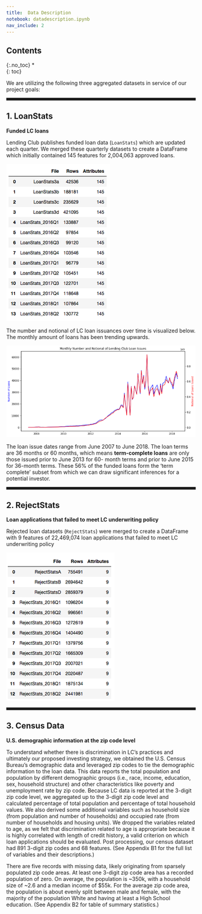 ```yaml
---
title:  Data Description
notebook: datadescription.ipynb
nav_include: 2
---
```


## Contents
{:.no_toc}
*  
{: toc}




We are utilizing the following three aggregated datasets in service of our project goals:

<hr style="height:5pt">

## 1. LoanStats

**Funded LC loans**

Lending Club publishes funded loan data (`LoanStats`) which are updated each quarter. We merged these quarterly datasets to create a DataFrame which initially contained 145 features for 2,004,063 approved loans.






![png](datadescription_files/datadescription_5_0.png)



The number and notional of LC loan issuances over time is visualized below. The monthly amount of loans has been trending upwards.






![png](datadescription_files/datadescription_7_0.png)



The loan issue dates range from June 2007 to June 2018. The loan terms are 36 months or 60 months, which means **term-complete loans** are only those issued prior to June 2013 for 60- month terms and prior to June 2015 for 36-month terms. These 56% of the funded loans form the ‘term complete’ subset from which we can draw significant inferences for a potential investor.

<hr style="height:5pt">

## 2. RejectStats

**Loan applications that failed to meet LC underwriting policy**

Rejected loan datasets (`RejectStats`) were merged to create a DataFrame with 9 features of 22,469,074 loan applications that failed to meet LC underwriting policy






![png](datadescription_files/datadescription_11_0.png)



<hr style="height:5pt">

## 3. Census Data

**U.S. demographic information at the zip code level**

To understand whether there is discrimination in LC’s practices and ultimately our proposed investing strategy, we obtained the U.S. Census Bureau’s demographic data and leveraged zip codes to tie the demographic information to the loan data. This data reports the total population and population by different demographic groups (i.e., race, income, education, sex, household structure) and other characteristics like poverty and unemployment rate by zip code. Because LC data is reported at the 3-digit zip code level, we aggregated up to the 3-digit zip code level and calculated percentage of total population and percentage of total household values. We also derived some additional variables such as household size (from population and number of households) and occupied rate (from number of households and housing units). We dropped the variables related to age, as we felt that discrimination related to age is appropriate because it is highly correlated with length of credit history, a valid criterion on which loan applications should be evaluated. Post processing, our census dataset had 891 3-digit zip codes and 68 features. (See Appendix B1 for the full list of variables and their descriptions.)

There are five records with missing data, likely originating from sparsely populated zip code areas. At least one 3-digit zip code area has a recorded population of zero. On average, the population is ~350k, with a household size of ~2.6 and a median income of $55k. For the average zip code area, the population is about evenly split between male and female, with the majority of the population White and having at least a High School education. (See Appendix B2 for table of summary statistics.)
